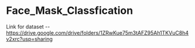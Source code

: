 # Face_Mask_Classfication

Link for dataset -- https://drive.google.com/drive/folders/1ZRwKue75m3tAFZ95Ah1TKVuC8h4v2xrc?usp=sharing
